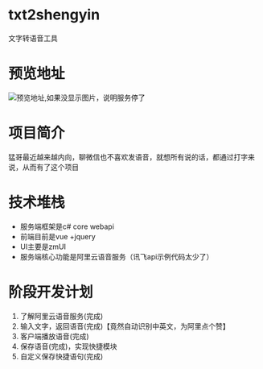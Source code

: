 # txt2shengyin
文字转语音工具
# 预览地址
![预览地址,如果没显示图片，说明服务停了](http://www.yunkucun.top/txt2shengyin/img/1576215464.png)
# 项目简介
猛哥最近越来越内向，聊微信也不喜欢发语音，就想所有说的话，都通过打字来说，从而有了这个项目
# 技术堆栈
* 服务端框架是c# core webapi
* 前端目前是vue +jquery 
* UI主要是zmUI
* 服务端核心功能是阿里云语音服务（讯飞api示例代码太少了）
# 阶段开发计划
1. 了解阿里云语音服务(完成)
2. 输入文字，返回语音(完成)【竟然自动识别中英文，为阿里点个赞】
3. 客户端播放语音(完成)
4. 保存语音(完成)，实现快捷模块
5. 自定义保存快捷语句(完成)



